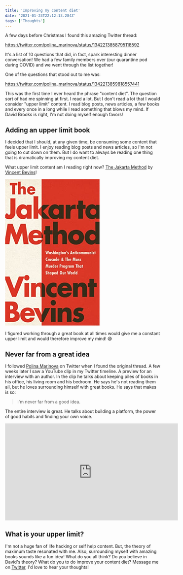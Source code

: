 ```yaml
---
title: 'Improving my content diet'
date: '2021-01-23T22:12:13.284Z'
tags: ['Thoughts']
---
```


A few days before Christmas I found this amazing Twitter thread:

https://twitter.com/polina_marinova/status/1342213858795118592

It's a list of 10 questions that did, in fact, spark interesting dinner conversation! We had a few family members over (our quarantine pod during COVID) and we went through the list together!

One of the questions that stood out to me was:

https://twitter.com/polina_marinova/status/1342213859818557441

This was the first time I ever heard the phrase "content diet". The question sort of had me spinning at first. I read a lot. But I don't read a lot that I would consider "upper limit" content. I read blog posts, news articles, a few books and every once in a long while I read something that blows my mind. If David Brooks is right, I'm not doing myself enough favors!

## Adding an upper limit book

I decided that I should, at any given time, be consuming some content that feels upper limit. I enjoy reading blog posts and news articles, so I'm not going to cut down on them. But I do want to always be reading one thing that is dramatically improving my content diet.

What upper limit content am I reading right now? [The Jakarta Method](https://www.goodreads.com/en/book/show/53054943-the-jakarta-method) by [Vincent Bevins](https://twitter.com/Vinncent)!

![The Jakarta Method](./jakarta_method_content_diet.jpg)

I figured working through a great book at all times would give me a constant upper limit and would therefore improve my mind! 😅

## Never far from a great idea

I followed [Polina Marinova](https://twitter.com/polina_marinova) on Twitter when I found the original thread. A few weeks later I saw a YouTube clip in my Twitter timeline. A preview for an interview with an author. In the clip he talks about keeping piles of books in his office, his living room and his bedroom. He says he's not reading them all, but he loves surrounding himself with great books. He says that makes is so:

> I'm never far from a good idea.

The entire interview is great. He talks about building a platform, the power of good habits and finding your own voice.

<iframe width="560" height="315" src="https://www.youtube.com/embed/rC13mXUORBs" frameborder="0" allow="accelerometer; autoplay; clipboard-write; encrypted-media; gyroscope; picture-in-picture" allowfullscreen></iframe>

## What is your upper limit?

I'm not a huge fan of life hacking or self help content. But, the theory of maximum taste resonated with me. Also, surrounding myself with amazing books sounds like a fun idea! What do you all think? Do you believe in David's theory? What do you to do improve your content diet? Message me on [Twitter](https://twitter.com/jkup), I'd love to hear your thoughts!
